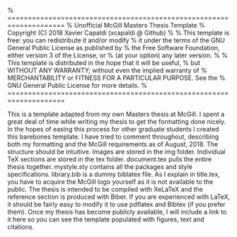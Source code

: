 % ====================================================================
% Unofficial McGill Masters Thesis Template
% Copyright (C) 2018  Xavier Capaldi (xcapaldi @ Github)
%
% This template is free: you can redistribute it and/or modify
% it under the terms of the GNU General Public License as published by
% the Free Software Foundation, either version 3 of the License, or
% (at your option) any later version.
%
% This template is distributed in the hope that it will be useful,
% but WITHOUT ANY WARRANTY; without even the implied warranty of
% MERCHANTABILITY or FITNESS FOR A PARTICULAR PURPOSE.  See the
% GNU General Public License for more details.
% ====================================================================

This is a template adapted from my own Masters thesis at McGill. I
spent a great deal of time while writing my thesis to get the
formatting done nicely. In the hopes of easing this process for other
graduate students I created this barebones template. I have tried to
comment throughout, describing both my formatting and the McGill
requirements as of August, 2018. The structure should be intuitive.
Images are stored in the img folder. Individual TeX sections are
stored in the tex folder. document.tex pulls the entire thesis
together. mystyle.sty contains all the packages and style
specifications. library.bib is a dummy biblatex file. As I explain in
title.tex, you have to acquire the McGill logo yourself as it is not
available to the public. The thesis is intended to be compiled with
XeLaTeX and the reference section is produced with Biber. If you are
experienced with LaTeX, it should be fairly easy to modify it to use
pdflatex and Bibtex (if you prefer them). Once my thesis has become
publicly available, I will include a link to it here so you can see
the template populated with figures, text and citations.
